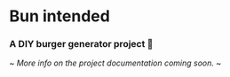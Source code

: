 # **Bun intended**
### A DIY burger generator project 🍔

~ _More info on the project documentation coming soon._ ~
